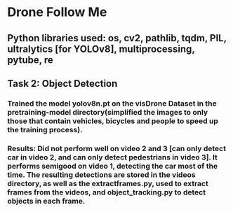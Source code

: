 # Drone Follow Me
## Python libraries used: os, cv2, pathlib, tqdm, PIL, ultralytics [for YOLOv8], multiprocessing, pytube, re
## Task 2: Object Detection
### Trained the model yolov8n.pt on the visDrone Dataset in the pretraining-model directory(simplified the images to only those that contain vehicles, bicycles and people to speed up the training process). 
### Results: Did not perform well on video 2 and 3 [can only detect car in video 2, and can only detect pedestrians in video 3]. It performs semigood on video 1, detecting the car most of the time. The resulting detections are stored in the videos directory, as well as the extractframes.py, used to extract frames from the videos, and object_tracking.py to detect objects in each frame.